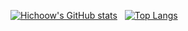 [![Hichoow's GitHub stats](https://github-readme-stats.vercel.app/api?username=Hichoow)](https://github.com/Hichoow) &nbsp; [![Top Langs](https://github-readme-stats.vercel.app/api/top-langs/?username=Hichoow)](https://github.com/Hichoow)
